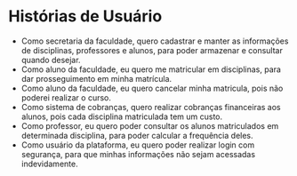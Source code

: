 # Histórias de Usuário

- Como secretaria da faculdade, quero cadastrar e manter as informações de disciplinas, professores e alunos, para poder armazenar e consultar quando desejar.
- Como aluno da faculdade, eu quero me matricular em disciplinas, para dar prosseguimento em minha matrícula.
- Como aluno da faculdade, eu quero cancelar minha matricula, pois não poderei realizar o curso.
- Como sistema de cobranças, quero realizar cobranças financeiras aos alunos, pois cada disciplina matriculada tem um custo.
- Como professor, eu quero poder consultar os alunos matriculados em determinada disciplina, para poder calcular a frequência deles.
- Como usuário da plataforma, eu quero poder realizar login com segurança, para que minhas informações não sejam acessadas indevidamente.
